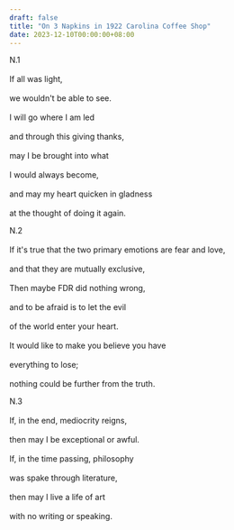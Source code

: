 ```yaml
---
draft: false
title: "On 3 Napkins in 1922 Carolina Coffee Shop"
date: 2023-12-10T00:00:00+08:00
---
```


N.1 <br>  
If all was light, <br>  
we wouldn't be able to see. <br>  
I will go where I am led <br>  
and through this giving thanks, <br>  
may I be brought into what <br>  
I would always become, <br>  
and may my heart quicken in gladness <br>  
at the thought of doing it again. <br>  
 

N.2 <br>  
If it's true that the two primary emotions are fear and love, <br>  
and that they are mutually exclusive, <br>  
Then maybe FDR did nothing wrong, <br>  
and to be afraid is to let the evil <br>  
of the world enter your heart. <br>  
It would like to make you believe you have <br>  
everything to lose; <br>  
nothing could be further from the truth. <br>  

N.3 <br>  
If, in the end, mediocrity reigns, <br>  
then may I be exceptional or awful. <br>  
If, in the time passing, philosophy <br>  
was spake through literature, <br>  
then may I live a life of art <br>  
with no writing or speaking. <br>  
